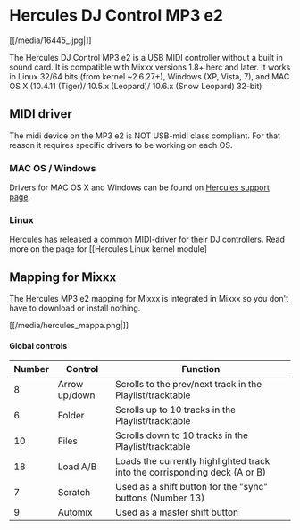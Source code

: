 # Hercules DJ Control MP3 e2

[[/media/16445_.jpg|]]

The Hercules DJ Control MP3 e2 is a USB MIDI controller without a built
in sound card. It is compatible with Mixxx versions 1.8+ herc and later.
It works in Linux 32/64 bits (from kernel \~2.6.27+), Windows (XP,
Vista, 7), and MAC OS X (10.4.11 (Tiger)/ 10.5.x (Leopard)/ 10.6.x (Snow
Leopard) 32-bit)

## MIDI driver

The midi device on the MP3 e2 is NOT USB-midi class compliant. For that
reason it requires specific drivers to be working on each OS.

### MAC OS / Windows

Drivers for MAC OS X and Windows can be found on [Hercules support
page](http://ts.hercules.com/eng/index.php?pg=view_files&gid=17&fid=62&pid=215&cid=1).

### Linux

Hercules has released a common MIDI-driver for their DJ controllers.
Read more on the page for \[\[Hercules Linux kernel module\]

## Mapping for Mixxx

The Hercules MP3 e2 mapping for Mixxx is integrated in Mixxx so you
don't have to download or install nothing.

[[/media/hercules_mappa.png|]]

#### Global controls

| Number | Control       | Function                                                                   |
| ------ | ------------- | -------------------------------------------------------------------------- |
| 8      | Arrow up/down | Scrolls to the prev/next track in the Playlist/tracktable                  |
| 6      | Folder        | Scrolls up to 10 tracks in the Playlist/tracktable                         |
| 10     | Files         | Scrolls down to 10 tracks in the Playlist/tracktable                       |
| 18     | Load A/B      | Loads the currently highlighted track into the corrisponding deck (A or B) |
| 7      | Scratch       | Used as a shift button for the "sync" buttons (Number 13)                  |
| 9      | Automix       | Used as a master shift button                                              |
